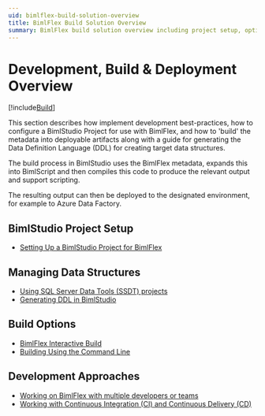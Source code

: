 ```yaml
---
uid: bimlflex-build-solution-overview
title: BimlFlex Build Solution Overview
summary: BimlFlex build solution overview including project setup, options, and generating DDL
---
```

# Development, Build & Deployment Overview

[!include[Build](_incl-header-build-process.md)]

This section describes how implement development best-practices, how to configure a BimlStudio Project for use with BimlFlex, and how to 'build' the metadata into deployable artifacts along with a guide for generating the Data Definition Language (DDL) for creating target data structures.

The build process in BimlStudio uses the BimlFlex metadata, expands this into BimlScript and then compiles this code to produce the relevant output and support scripting.

The resulting output can then be deployed to the designated environment, for example to Azure Data Factory.

## BimlStudio Project Setup

* [Setting Up a BimlStudio Project for BimlFlex](xref:bimlflex-setup-bimlstudio-project)

## Managing Data Structures

* [Using SQL Server Data Tools (SSDT) projects](xref:bimlflex-ssdt-project)
* [Generating DDL in BimlStudio](xref:bimlflex-generating-ddl)

## Build Options

* [BimlFlex Interactive Build](xref:bimlflex-interactive-build)
* [Building Using the Command Line](xref:bimlflex-command-line-build)

## Development Approaches

* [Working on BimlFlex with multiple developers or teams](xref:bimlflex-concurrent-development)
* [Working with Continuous Integration (CI) and Continuous Delivery (CD)](xref:bimlflex-continuous-integration-and-delivery)
